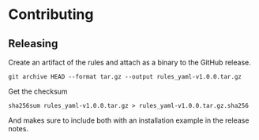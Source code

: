 # Contributing

## Releasing

Create an artifact of the rules and attach as a binary to the GitHub release.

```shell
git archive HEAD --format tar.gz --output rules_yaml-v1.0.0.tar.gz
```

Get the checksum

```shell
sha256sum rules_yaml-v1.0.0.tar.gz > rules_yaml-v1.0.0.tar.gz.sha256 
```

And makes sure to include both with an installation example in the release notes.
